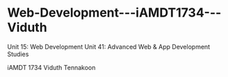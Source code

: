 # Web-Development---iAMDT1734---Viduth
Unit 15: Web Development Unit 41: Advanced Web &amp; App Development Studies

iAMDT 1734
Viduth Tennakoon
